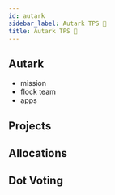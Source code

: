 ```yaml
---
id: autark
sidebar_label: Autark TPS 🐛
title: Autark TPS 🐛
---
```


## Autark
- mission
- flock team
- apps

## Projects

## Allocations

## Dot Voting
